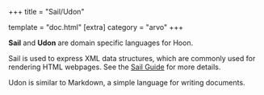 +++
title = "Sail/Udon"

template = "doc.html"
[extra]
category = "arvo"
+++

**Sail** and **Udon** are domain specific languages for Hoon.

Sail is used to express XML data structures, which are commonly used for rendering HTML
webpages. See the [Sail Guide](/docs/hoon/guides/sail) for more details.

Udon is similar to Markdown, a simple language for writing documents.

